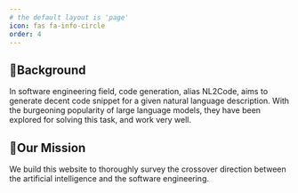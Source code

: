```yaml
---
# the default layout is 'page'
icon: fas fa-info-circle
order: 4
---
```


## 🐹Background

In software engineering field, code generation, alias NL2Code, aims to generate decent code snippet for a given natural language description.
With the burgeoning popularity of large language models, they have been explored for solving this task, and work very well. 

## 💪Our Mission
We build this website to thoroughly survey the crossover direction between the artificial intelligence and the software engineering.
